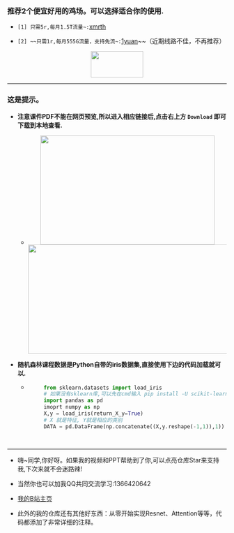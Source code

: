 ### 推荐2个便宜好用的鸡场。可以选择适合你的使用.
- `[1] 只需5r,每月1.5T流量~:`[xmrth](https://xmrth.vip/auth/register?code=LMxJ)

- `[2] ~~只需1r,每月555G流量，支持免流~:`[1yuan](https://1yuan.live/auth/register?code=p5Uj)~~（近期线路不佳，不再推荐）
 


<div align="center">
<img src="https://user-images.githubusercontent.com/55629321/188789221-8f7bc0ff-52aa-4965-b1ac-2194cb419dce.png" height="60" width="120"/>
</div>


----

### 这是提示。

- **注意课件PDF不能在网页预览,所以进入相应链接后,点击右上方 `Download` 即可下载到本地查看.**
    -  <div align="center">
        <img src="https://user-images.githubusercontent.com/55629321/194766450-5e162090-413e-4e9a-a53f-9e7f2d4c118c.png" height="250" width="400"/> </div><div align="center">
        <img src="https://user-images.githubusercontent.com/55629321/194766712-a42bd060-8709-4059-8f48-c24c604b19db.png" height="250" width="600"/> </div>


- **随机森林课程数据是Python自带的iris数据集,直接使用下边的代码加载就可以.**
    - ```python
           from sklearn.datasets import load_iris 
           # 如果没有sklearn库,可以先在cmd输入 pip install -U scikit-learn  进行安装
           import pandas as pd  
           imoprt numpy as np
           X,y = load_iris(return_X_y=True)
           # X 就是特征, Y就是相应的类别
           DATA = pd.DataFrame(np.concatenate((X,y.reshape(-1,1)),1))

 
- ----
- 嗨~同学,你好呀。如果我的视频和PPT帮助到了你,可以点亮仓库Star来支持我,下次来就不会迷路辣!

- 当然你也可以加我QQ共同交流学习:1366420642


- [我的B站主页](https://space.bilibili.com/294132471)

- 此外的我的仓库还有其他好东西：从零开始实现Resnet、Attention等等，代码都添加了非常详细的注释。

